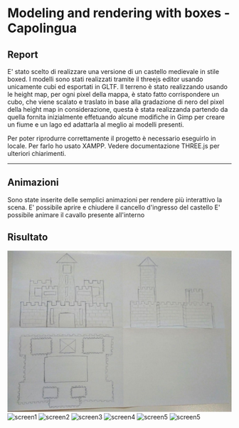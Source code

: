 # Modeling and rendering with boxes - Capolingua

## Report

E' stato scelto di realizzare una versione di un castello medievale in stile boxed. I modelli sono stati realizzati tramite il threejs editor usando unicamente cubi ed esportati in GLTF. Il terreno è stato realizzando usando le height map, per ogni pixel della mappa, è stato fatto corrispondere un cubo, che viene scalato e traslato in base alla gradazione di nero del pixel della height map in considerazione, questa è stata realizzanda partendo da quella fornita inizialmente effetuando alcune modifiche in Gimp per creare un fiume e un lago ed adattarla al meglio ai modelli presenti.

Per poter riprodurre correttamente il progetto è necessario eseguirlo in locale. Per farlo ho usato XAMPP. Vedere documentazione THREE.js per ulteriori chiarimenti.

---

## Animazioni

Sono state inserite delle semplici animazioni per rendere più interattivo la scena.
E' possibile aprire e chiudere il cancello d'ingresso del castello
E' possibile animare il cavallo presente all'interno

## Risultato

![bozza](resources/Bozza.jpg)
![screen1](rresources/res_00001.png)
![screen2](rresources/res_00002.png)
![screen3](rresources/res_00003.png)
![screen4](rresources/res_00004.png)
![screen5](rresources/res_00005.png)
![screen5](rresources/res_00006.png)
